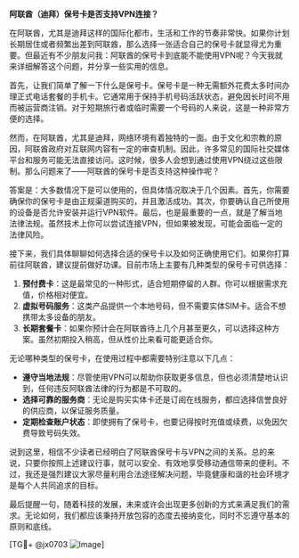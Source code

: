 **阿联酋（迪拜）保号卡是否支持VPN连接？**

在阿联酋，尤其是迪拜这样的国际化都市，生活和工作的节奏非常快。如果你计划长期居住或者频繁出差到阿联酋，那么选择一张适合自己的保号卡就显得尤为重要。但最近有不少朋友问我：阿联酋的保号卡到底能不能使用VPN呢？今天我就来详细解答这个问题，并分享一些实用的信息。

首先，让我们简单了解一下什么是保号卡。保号卡是一种无需额外花费太多时间办理正式电话套餐的手机卡。它通常用于保持手机号码活跃状态，避免因长时间不用而被运营商注销。对于短期旅行者或临时需要一个号码的人来说，这是一种非常方便的选择。

然而，在阿联酋，尤其是迪拜，网络环境有着独特的一面。由于文化和宗教的原因，阿联酋政府对互联网内容有一定的审查机制。因此，许多常见的国际社交媒体平台和服务可能无法直接访问。这时候，很多人会想到通过使用VPN绕过这些限制。那么问题来了——阿联酋的保号卡是否支持这种操作呢？

答案是：大多数情况下是可以使用的，但具体情况取决于几个因素。首先，你需要确保你的保号卡是由正规渠道购买的，并且激活成功。其次，你要确认自己所使用的设备是否允许安装并运行VPN软件。最后，也是最重要的一点，就是了解当地法律法规。虽然技术上你可以尝试连接VPN，但如果被发现，可能会面临一定的法律风险。

接下来，我们具体聊聊如何选择合适的保号卡以及如何正确使用它们。如果你打算前往阿联酋，建议提前做好功课。目前市场上主要有几种类型的保号卡可供选择：

1. **预付费卡**：这是最常见的一种形式，适合短期停留的人群。你可以根据需求充值，价格相对便宜。
2. **虚拟号码服务**：这类产品提供一个本地号码，但不需要实体SIM卡。适合不想携带太多设备的朋友。
3. **长期套餐卡**：如果你预计会在阿联酋待上几个月甚至更久，可以选择这种方案。虽然初期投入稍高，但从性价比来看可能更适合你。

无论哪种类型的保号卡，在使用过程中都需要特别注意以下几点：

- **遵守当地法规**：尽管使用VPN可以帮助你获取更多信息，但也必须清楚地认识到，任何违反阿联酋法律的行为都是不可取的。
- **选择可靠的服务商**：无论是购买实体卡还是订阅在线服务，都应选择信誉良好的供应商，以保证服务质量。
- **定期检查账户状态**：即使拥有了保号卡，也要记得按时充值或续费，以免因欠费导致号码失效。

说到这里，相信不少读者已经明白了阿联酋保号卡与VPN之间的关系。总的来说，只要你按照上述建议行事，就可以安全、有效地享受移动通信带来的便利。不过，我还是强烈建议大家尽量利用合法途径解决问题，毕竟健康和谐的社会环境才是每个人共同追求的目标。

最后提醒一句，随着科技的发展，未来或许会出现更多创新的方式来满足我们的需求。无论如何，我们都应该秉持开放包容的态度去接纳变化，同时不忘遵守基本的原则和底线。

[TG💪+ @jx0703 ![Image](https://github.com/user-attachments/assets/dbca1d08-cadb-493c-b0ec-ad6f7a83f270)]